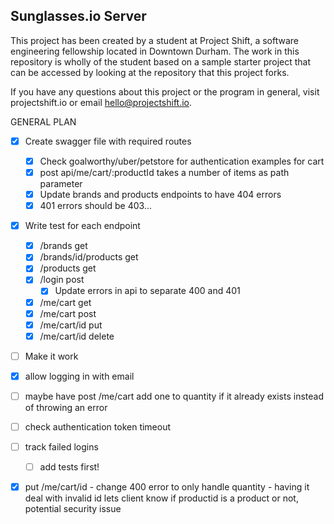 ## Sunglasses.io Server

This project has been created by a student at Project Shift, a software engineering fellowship located in Downtown Durham.  The work in this repository is wholly of the student based on a sample starter project that can be accessed by looking at the repository that this project forks.

If you have any questions about this project or the program in general, visit projectshift.io or email hello@projectshift.io.


GENERAL PLAN
- [X] Create swagger file with required routes
  - [X] Check goalworthy/uber/petstore for authentication examples for cart
  - [X] post api/me/cart/:productId takes a number of items as path parameter
  - [X] Update brands and products endpoints to have 404 errors
  - [X] 401 errors should be 403...
- [X] Write test for each endpoint
  - [X] /brands get
  - [X] /brands/id/products get
  - [X] /products get
  - [X] /login post
    - [X] Update errors in api to separate 400 and 401
  - [X] /me/cart get
  - [X] /me/cart post
  - [X] /me/cart/id put
  - [X] /me/cart/id delete
- [ ] Make it work

- [X] allow logging in with email
- [ ] maybe have post /me/cart add one to quantity if it already exists instead of throwing an error
- [ ] check authentication token timeout
- [ ] track failed logins
  - [ ] add tests first!
- [X] put /me/cart/id - change 400 error to only handle quantity - having it deal with invalid id lets client know if productid is a product or not, potential security issue